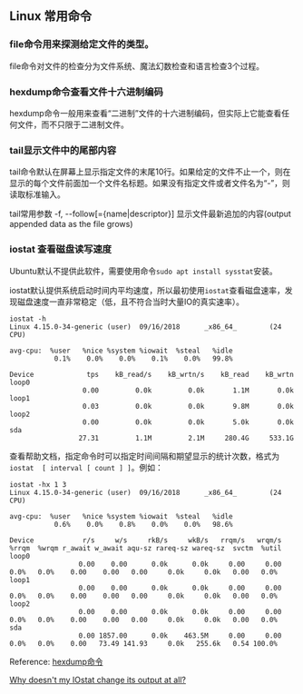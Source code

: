 ## Linux 常用命令

### file命令用来探测给定文件的类型。

file命令对文件的检查分为文件系统、魔法幻数检查和语言检查3个过程。

### hexdump命令查看文件十六进制编码

hexdump命令一般用来查看“二进制”文件的十六进制编码，但实际上它能查看任何文件，而不只限于二进制文件。

### tail显示文件中的尾部内容

tail命令默认在屏幕上显示指定文件的末尾10行。如果给定的文件不止一个，则在显示的每个文件前面加一个文件名标题。如果没有指定文件或者文件名为“-”，则读取标准输入。

tail常用参数 -f, --follow[={name|descriptor}] 显示文件最新追加的内容(output appended data as the file grows)

### iostat 查看磁盘读写速度

Ubuntu默认不提供此软件，需要使用命令`sudo apt install sysstat`安装。

iostat默认提供系统启动时间内平均速度，所以最初使用`iostat`查看磁盘速率，发现磁盘速度一直非常稳定（低，且不符合当时大量IO的真实速率）。

```
iostat -h
Linux 4.15.0-34-generic (user)  09/16/2018      _x86_64_        (24 CPU)

avg-cpu:  %user   %nice %system %iowait  %steal   %idle
           0.1%    0.0%    0.0%    0.1%    0.0%   99.8%

Device             tps    kB_read/s    kB_wrtn/s    kB_read    kB_wrtn
loop0
                  0.00         0.0k         0.0k       1.1M       0.0k
loop1
                  0.03         0.0k         0.0k       9.8M       0.0k
loop2
                  0.00         0.0k         0.0k       5.0k       0.0k
sda
                 27.31         1.1M         2.1M     280.4G     533.1G
```

查看帮助文档，指定命令时可以指定时间间隔和期望显示的统计次数，格式为 `iostat  [ interval [ count ] ]`。例如：

```
iostat -hx 1 3 
Linux 4.15.0-34-generic (user)  09/16/2018      _x86_64_        (24 CPU)

avg-cpu:  %user   %nice %system %iowait  %steal   %idle
           0.6%    0.0%    0.8%    0.0%    0.0%   98.6%

Device            r/s     w/s     rkB/s     wkB/s   rrqm/s   wrqm/s  %rrqm  %wrqm r_await w_await aqu-sz rareq-sz wareq-sz  svctm  %util
loop0
                 0.00    0.00      0.0k      0.0k     0.00     0.00   0.0%   0.0%    0.00    0.00   0.00     0.0k     0.0k   0.00   0.0%
loop1
                 0.00    0.00      0.0k      0.0k     0.00     0.00   0.0%   0.0%    0.00    0.00   0.00     0.0k     0.0k   0.00   0.0%
loop2
                 0.00    0.00      0.0k      0.0k     0.00     0.00   0.0%   0.0%    0.00    0.00   0.00     0.0k     0.0k   0.00   0.0%
sda
                 0.00 1857.00      0.0k    463.5M     0.00     0.00   0.0%   0.0%    0.00   73.49 141.93     0.0k   255.6k   0.54 100.0%
```

Reference: [hexdump命令](http://man.linuxde.net/hexdump)

[Why doesn't my IOstat change its output at all?](https://unix.stackexchange.com/questions/191033/why-doesnt-my-iostat-change-its-output-at-all)
